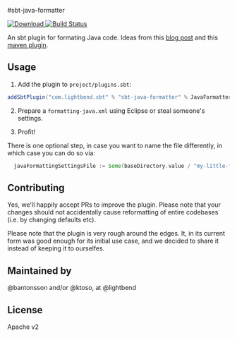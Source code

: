 #sbt-java-formatter

[ ![Download](https://api.bintray.com/packages/ktosopl/sbt-plugins/sbt-java-formatter/images/download.svg) ](https://bintray.com/ktosopl/sbt-plugins/sbt-java-formatter/_latestVersion) [![Build Status](https://travis-ci.org/typesafehub/sbt-java-formatter.svg?branch=master)](https://travis-ci.org/typesafehub/sbt-java-formatter)

An sbt plugin for formating Java code. Ideas from this [blog post](https://ssscripting.wordpress.com/2009/06/10/how-to-use-the-eclipse-code-formatter-from-your-code/) and this [maven plugin](https://github.com/revelc/formatter-maven-plugin).

Usage
-----

1. Add the plugin to `project/plugins.sbt`:

```scala
addSbtPlugin("com.lightbend.sbt" % "sbt-java-formatter" % JavaFormatterVersion)
```

2. Prepare a `formatting-java.xml` using Eclipse or steal someone's settings.

3. Profit!

There is one optional step, in case you want to name the file differently,
in which case you can do so via:

```scala
  javaFormattingSettingsFile := Some(baseDirectory.value / "my-little-formatting-settings.xml")
```

Contributing
------------

Yes, we'll happily accept PRs to improve the plugin.
Please note that your changes should not accidentally cause reformatting of entire codebases (i.e. by changing defaults etc).

Please note that the plugin is very rough around the edges. It, in its current form was good enough for its initial use case,
and we decided to share it instead of keeping it to ourselfes.

Maintained by
-------------

@bantonsson and/or @ktoso, at @lightbend

License
-------

Apache v2
